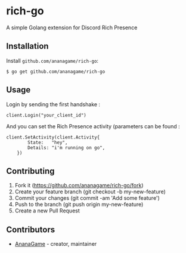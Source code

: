 # rich-go

A simple Golang extension for Discord Rich Presence 

## Installation

Install `github.com/ananagame/rich-go`:

```
$ go get github.com/ananagame/rich-go
```

## Usage

Login by sending the first handshake :
```crystal
client.Login("your_client_id")
```

And you can set the Rich Presence activity (parameters can be found :
```crystal
client.SetActivity(client.Activity{
		State:   "hey",
		Details: "i'm running on go",
	})
```

## Contributing

1. Fork it (https://github.com/ananagame/rich-go/fork)
2. Create your feature branch (git checkout -b my-new-feature)
3. Commit your changes (git commit -am 'Add some feature')
4. Push to the branch (git push origin my-new-feature)
5. Create a new Pull Request

## Contributors

- [AnanaGame](https://github.com/ananagame) - creator, maintainer
